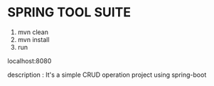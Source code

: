 # SPRING TOOL SUITE

1. mvn clean
2. mvn install
3. run

localhost:8080

description : It's a simple CRUD operation project using spring-boot
